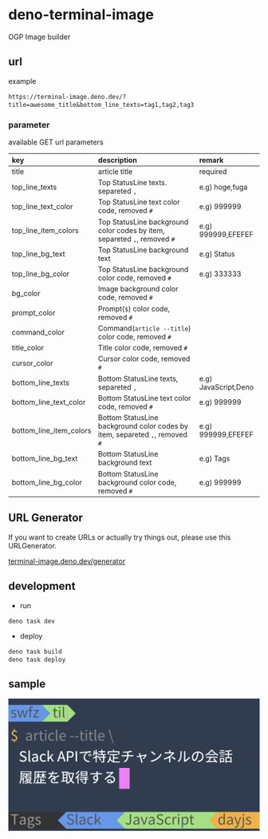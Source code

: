 # deno-terminal-image

OGP Image builder

## url

example

```
https://terminal-image.deno.dev/?title=awesome_title&bottom_line_texts=tag1,tag2,tag3
```

### parameter

available GET url parameters

| key                     | description                                                                  | remark               |
| :---------------------- | :--------------------------------------------------------------------------- | :------------------- |
| title                   | article title                                                                | required             |
| top_line_texts          | Top StatusLine texts. separeted `,`                                          | e.g) hoge,fuga       |
| top_line_text_color     | Top StatusLine text color code, removed `#`                                  | e.g) 999999          |
| top_line_item_colors    | Top StatusLine background color codes by item, separeted `,`, removed `#`    | e.g) 999999,EFEFEF   |
| top_line_bg_text        | Top StatusLine background text                                               | e.g) Status          |
| top_line_bg_color       | Top StatusLine background color code, removed `#`                            | e.g) 333333          |
| bg_color                | Image background color code, removed `#`                                     |                      |
| prompt_color            | Prompt(`$`) color code, removed `#`                                          |                      |
| command_color           | Command(`article --title`) color code, removed `#`                           |                      |
| title_color             | Title color code, removed `#`                                                |                      |
| cursor_color            | Cursor color code, removed `#`                                               |                      |
| bottom_line_texts       | Bottom StatusLine texts, separeted `,`                                       | e.g) JavaScript,Deno |
| bottom_line_text_color  | Bottom StatusLine text color code, removed `#`                               | e.g) 999999          |
| bottom_line_item_colors | Bottom StatusLine background color codes by item, separeted `,`, removed `#` | e.g) 999999,EFEFEF   |
| bottom_line_bg_text     | Bottom StatusLine background text                                            | e.g) Tags            |
| bottom_line_bg_color    | Bottom StatusLine background color code, removed `#`                         | e.g) 999999          |

## URL Generator

If you want to create URLs or actually try things out, please use this URLGenerator.

[terminal-image.deno.dev/generator](https://terminal-image.deno.dev/generator)

## development

- run

```
deno task dev
```

- deploy

```
deno task build
deno task deploy
```

## sample

![sample](sample.png)
